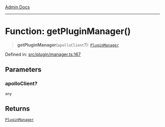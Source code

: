 [Admin Docs](/)

***

# Function: getPluginManager()

> **getPluginManager**(`apolloClient`?): [`PluginManager`](plugin\manager\README\classes\PluginManager.md)

Defined in: [src/plugin/manager.ts:167](https://github.com/PalisadoesFoundation/talawa-admin/blob/main/src/plugin/manager.ts#L167)

## Parameters

### apolloClient?

`any`

## Returns

[`PluginManager`](plugin\manager\README\classes\PluginManager.md)
